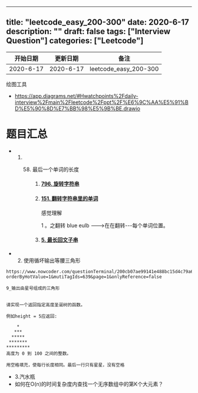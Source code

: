 
---
title: "leetcode_easy_200-300"
date: 2020-6-17
description: ""
draft: false
tags: ["Interview Question"]
categories: ["Leetcode"]
---


| 开始日期     | 更新日期     | 备注     |
| --------- | ------------ | -------- |
| 2020-6-17 | 2020-6-17 | leetcode_easy_200-300|





绘图工具

- https://app.diagrams.net/#Hwatchpoints%2Fdaily-interview%2Fmain%2Fleetcode%2Fppt%2F%E6%9C%AA%E5%91%BD%E5%90%8D%E7%BB%98%E5%9B%BE.drawio





#  题目汇总

- 1. 58. 最后一个单词的长度

         1. #### [796. 旋转字符串](https://leetcode-cn.com/problems/rotate-string/)

         2. #### [151. 翻转字符串里的单词](https://leetcode-cn.com/problems/reverse-words-in-a-string/)

            感觉理解

            1 。之翻转 blue eulb --->在在翻转---每个单词位置。

            

         3. #### [5. 最长回文子串](https://leetcode-cn.com/problems/longest-palindromic-substring/)
- 2. 使用循坏输出等腰三角形
~~~
https://www.nowcoder.com/questionTerminal/200cb07ae99141e488bc15d4c79a6c87?orderByHotValue=1&mutiTagIds=639&page=1&onlyReference=false

9_输出由星号组成的三角形


请实现一个返回指定高度圣诞树的函数。

例如height = 5应返回:

    *    
   ***   
  *****  
 ******* 
*********
高度为 0 到 100 之间的整数。

用空格填充，使每行长度相同。最后一行只有星星，没有空格

~~~


- 3.汽水瓶
- 如何在O(n)的时间复杂度内查找一个无序数组中的第K个大元素？





